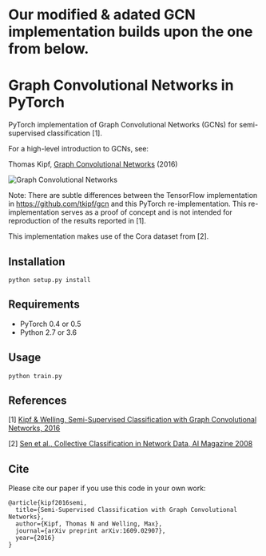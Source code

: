 # Our modified & adated GCN implementation builds upon the one from below.


Graph Convolutional Networks in PyTorch
====

PyTorch implementation of Graph Convolutional Networks (GCNs) for semi-supervised classification [1].

For a high-level introduction to GCNs, see:

Thomas Kipf, [Graph Convolutional Networks](http://tkipf.github.io/graph-convolutional-networks/) (2016)

![Graph Convolutional Networks](../pygcn/figure.png)

Note: There are subtle differences between the TensorFlow implementation in https://github.com/tkipf/gcn and this PyTorch re-implementation. This re-implementation serves as a proof of concept and is not intended for reproduction of the results reported in [1].

This implementation makes use of the Cora dataset from [2].

## Installation

```python setup.py install```

## Requirements

  * PyTorch 0.4 or 0.5
  * Python 2.7 or 3.6

## Usage

```python train.py```

## References

[1] [Kipf & Welling, Semi-Supervised Classification with Graph Convolutional Networks, 2016](https://arxiv.org/abs/1609.02907)

[2] [Sen et al., Collective Classification in Network Data, AI Magazine 2008](http://linqs.cs.umd.edu/projects/projects/lbc/)

## Cite

Please cite our paper if you use this code in your own work:

```
@article{kipf2016semi,
  title={Semi-Supervised Classification with Graph Convolutional Networks},
  author={Kipf, Thomas N and Welling, Max},
  journal={arXiv preprint arXiv:1609.02907},
  year={2016}
}
```
